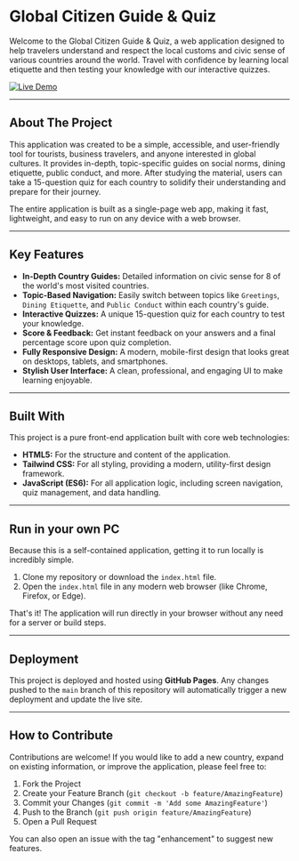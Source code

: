 # Global Citizen Guide & Quiz

Welcome to the Global Citizen Guide & Quiz, a web application designed to help travelers understand and respect the local customs and civic sense of various countries around the world. Travel with confidence by learning local etiquette and then testing your knowledge with our interactive quizzes.

[![Live Demo](https://img.shields.io/badge/Live-Demo-blue.svg)](https://aaditya-ops-cpu.github.io/CivicSenseApp/)

---

## About The Project

This application was created to be a simple, accessible, and user-friendly tool for tourists, business travelers, and anyone interested in global cultures. It provides in-depth, topic-specific guides on social norms, dining etiquette, public conduct, and more. After studying the material, users can take a 15-question quiz for each country to solidify their understanding and prepare for their journey.

The entire application is built as a single-page web app, making it fast, lightweight, and easy to run on any device with a web browser.

---

## Key Features

* **In-Depth Country Guides:** Detailed information on civic sense for 8 of the world's most visited countries.
* **Topic-Based Navigation:** Easily switch between topics like `Greetings`, `Dining Etiquette`, and `Public Conduct` within each country's guide.
* **Interactive Quizzes:** A unique 15-question quiz for each country to test your knowledge.
* **Score & Feedback:** Get instant feedback on your answers and a final percentage score upon quiz completion.
* **Fully Responsive Design:** A modern, mobile-first design that looks great on desktops, tablets, and smartphones.
* **Stylish User Interface:** A clean, professional, and engaging UI to make learning enjoyable.

---

## Built With

This project is a pure front-end application built with core web technologies:

* **HTML5:** For the structure and content of the application.
* **Tailwind CSS:** For all styling, providing a modern, utility-first design framework.
* **JavaScript (ES6):** For all application logic, including screen navigation, quiz management, and data handling.

---

## Run in your own PC

Because this is a self-contained application, getting it to run locally is incredibly simple.

1.  Clone my repository or download the `index.html` file.
2.  Open the `index.html` file in any modern web browser (like Chrome, Firefox, or Edge).

That's it! The application will run directly in your browser without any need for a server or build steps.

---

## Deployment

This project is deployed and hosted using **GitHub Pages**. Any changes pushed to the `main` branch of this repository will automatically trigger a new deployment and update the live site.

---

## How to Contribute

Contributions are welcome! If you would like to add a new country, expand on existing information, or improve the application, please feel free to:

1.  Fork the Project
2.  Create your Feature Branch (`git checkout -b feature/AmazingFeature`)
3.  Commit your Changes (`git commit -m 'Add some AmazingFeature'`)
4.  Push to the Branch (`git push origin feature/AmazingFeature`)
5.  Open a Pull Request

You can also open an issue with the tag "enhancement" to suggest new features.
